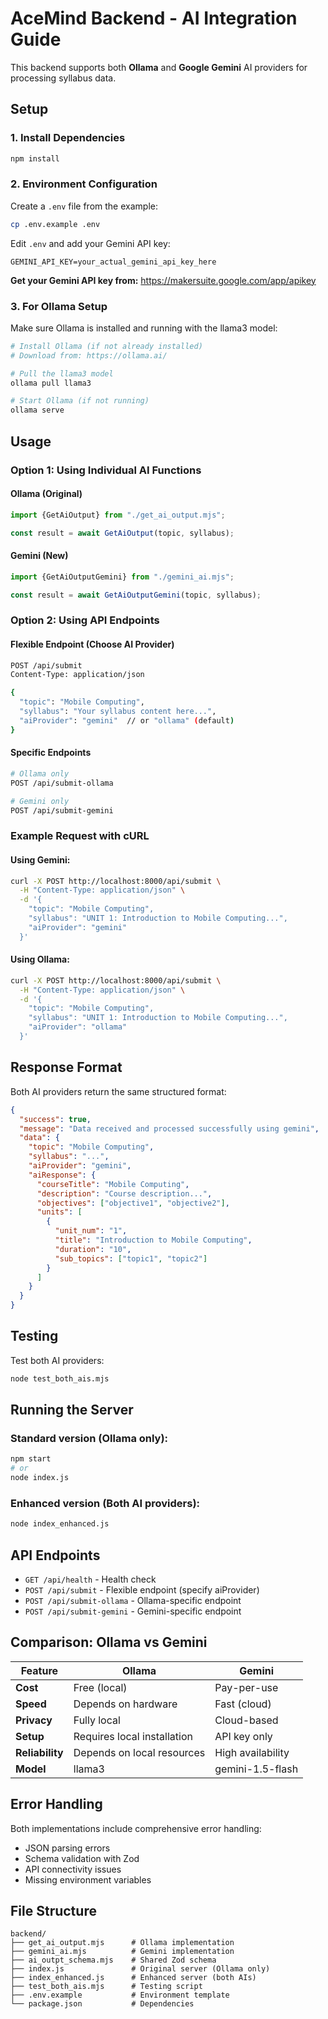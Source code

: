 # AceMind Backend - AI Integration Guide

This backend supports both **Ollama** and **Google Gemini** AI providers for processing syllabus data.

## Setup

### 1. Install Dependencies

```bash
npm install
```

### 2. Environment Configuration

Create a `.env` file from the example:

```bash
cp .env.example .env
```

Edit `.env` and add your Gemini API key:

```env
GEMINI_API_KEY=your_actual_gemini_api_key_here
```

**Get your Gemini API key from:** https://makersuite.google.com/app/apikey

### 3. For Ollama Setup

Make sure Ollama is installed and running with the llama3 model:

```bash
# Install Ollama (if not already installed)
# Download from: https://ollama.ai/

# Pull the llama3 model
ollama pull llama3

# Start Ollama (if not running)
ollama serve
```

## Usage

### Option 1: Using Individual AI Functions

#### Ollama (Original)

```javascript
import {GetAiOutput} from "./get_ai_output.mjs";

const result = await GetAiOutput(topic, syllabus);
```

#### Gemini (New)

```javascript
import {GetAiOutputGemini} from "./gemini_ai.mjs";

const result = await GetAiOutputGemini(topic, syllabus);
```

### Option 2: Using API Endpoints

#### Flexible Endpoint (Choose AI Provider)

```bash
POST /api/submit
Content-Type: application/json

{
  "topic": "Mobile Computing",
  "syllabus": "Your syllabus content here...",
  "aiProvider": "gemini"  // or "ollama" (default)
}
```

#### Specific Endpoints

```bash
# Ollama only
POST /api/submit-ollama

# Gemini only
POST /api/submit-gemini
```

### Example Request with cURL

#### Using Gemini:

```bash
curl -X POST http://localhost:8000/api/submit \
  -H "Content-Type: application/json" \
  -d '{
    "topic": "Mobile Computing",
    "syllabus": "UNIT 1: Introduction to Mobile Computing...",
    "aiProvider": "gemini"
  }'
```

#### Using Ollama:

```bash
curl -X POST http://localhost:8000/api/submit \
  -H "Content-Type: application/json" \
  -d '{
    "topic": "Mobile Computing",
    "syllabus": "UNIT 1: Introduction to Mobile Computing...",
    "aiProvider": "ollama"
  }'
```

## Response Format

Both AI providers return the same structured format:

```json
{
  "success": true,
  "message": "Data received and processed successfully using gemini",
  "data": {
    "topic": "Mobile Computing",
    "syllabus": "...",
    "aiProvider": "gemini",
    "aiResponse": {
      "courseTitle": "Mobile Computing",
      "description": "Course description...",
      "objectives": ["objective1", "objective2"],
      "units": [
        {
          "unit_num": "1",
          "title": "Introduction to Mobile Computing",
          "duration": "10",
          "sub_topics": ["topic1", "topic2"]
        }
      ]
    }
  }
}
```

## Testing

Test both AI providers:

```bash
node test_both_ais.mjs
```

## Running the Server

### Standard version (Ollama only):

```bash
npm start
# or
node index.js
```

### Enhanced version (Both AI providers):

```bash
node index_enhanced.js
```

## API Endpoints

- `GET /api/health` - Health check
- `POST /api/submit` - Flexible endpoint (specify aiProvider)
- `POST /api/submit-ollama` - Ollama-specific endpoint
- `POST /api/submit-gemini` - Gemini-specific endpoint

## Comparison: Ollama vs Gemini

| Feature         | Ollama                      | Gemini            |
| --------------- | --------------------------- | ----------------- |
| **Cost**        | Free (local)                | Pay-per-use       |
| **Speed**       | Depends on hardware         | Fast (cloud)      |
| **Privacy**     | Fully local                 | Cloud-based       |
| **Setup**       | Requires local installation | API key only      |
| **Reliability** | Depends on local resources  | High availability |
| **Model**       | llama3                      | gemini-1.5-flash  |

## Error Handling

Both implementations include comprehensive error handling:

- JSON parsing errors
- Schema validation with Zod
- API connectivity issues
- Missing environment variables

## File Structure

```
backend/
├── get_ai_output.mjs      # Ollama implementation
├── gemini_ai.mjs          # Gemini implementation
├── ai_outpt_schema.mjs    # Shared Zod schema
├── index.js               # Original server (Ollama only)
├── index_enhanced.js      # Enhanced server (both AIs)
├── test_both_ais.mjs      # Testing script
├── .env.example           # Environment template
└── package.json           # Dependencies
```

